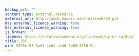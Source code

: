 ```yaml
---
backup_url: ''
content_type: external-resource
external_url: http://www2.hawaii.edu/~elaineh/79.pdf
has_external_licence_warning: true
has_external_license_warning: true
is_broken: ''
license: https://creativecommons.org/licenses/by-nc-sa/4.0/
title: PDF
uid: 9890cf93-3a81-4edf-ae40-5b58c3750f5a
---
```

